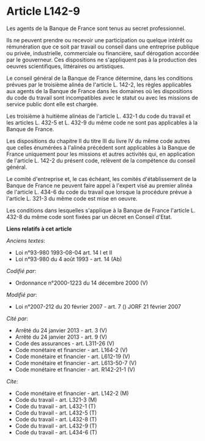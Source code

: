 # Article L142-9

Les agents de la Banque de France sont tenus au secret professionnel.

Ils ne peuvent prendre ou recevoir une participation ou quelque intérêt ou rémunération que ce soit par travail ou conseil
dans une entreprise publique ou privée, industrielle, commerciale ou financière, sauf dérogation accordée par le gouverneur.
Ces dispositions ne s'appliquent pas à la production des oeuvres scientifiques, littéraires ou artistiques.

Le conseil général de la Banque de France détermine, dans les conditions prévues par le troisième alinéa de l'article L.
142-2, les règles applicables aux agents de la Banque de France dans les domaines où les dispositions du code du travail sont
incompatibles avec le statut ou avec les missions de service public dont elle est chargée.

Les troisième à huitième alinéas de l'article L. 432-1 du code du travail et les articles L. 432-5 et L. 432-9 du même code
ne sont pas applicables à la Banque de France.

Les dispositions du chapitre II du titre III du livre IV du même code autres que celles énumérées à l'alinéa précédent sont
applicables à la Banque de France uniquement pour les missions et autres activités qui, en application de l'article L. 142-2
du présent code, relèvent de la compétence du conseil général.

Le comité d'entreprise et, le cas échéant, les comités d'établissement de la Banque de France ne peuvent faire appel à
l'expert visé au premier alinéa de l'article L. 434-6 du code du travail que lorsque la procédure prévue à l'article L. 321-3
du même code est mise en oeuvre.

Les conditions dans lesquelles s'applique à la Banque de France l'article L. 432-8 du même code sont fixées par un décret en
Conseil d'Etat.

**Liens relatifs à cet article**

_Anciens textes_:

  - Loi n°93-980 1993-08-04 art. 14 I et II
  - Loi n°93-980 du 4 août 1993 - art. 14 (Ab)

_Codifié par_:

  - Ordonnance n°2000-1223 du 14 décembre 2000 (V)

_Modifié par_:

  - Loi n°2007-212 du 20 février 2007 - art. 7 () JORF 21 février 2007

_Cité par_:

  - Arrêté du 24 janvier 2013 - art. 3 (V)
  - Arrêté du 24 janvier 2013 - art. 9 (V)
  - Code des assurances - art. L311-26 (V)
  - Code monétaire et financier - art. L164-2 (V)
  - Code monétaire et financier - art. L612-19 (V)
  - Code monétaire et financier - art. L613-50-7 (V)
  - Code monétaire et financier - art. R142-21-1 (V)

_Cite_:

  - Code monétaire et financier - art. L142-2 (M)
  - Code du travail - art. L321-3 (M)
  - Code du travail - art. L432-1 (T)
  - Code du travail - art. L432-5 (T)
  - Code du travail - art. L432-8 (T)
  - Code du travail - art. L432-9 (T)
  - Code du travail - art. L434-6 (T)
